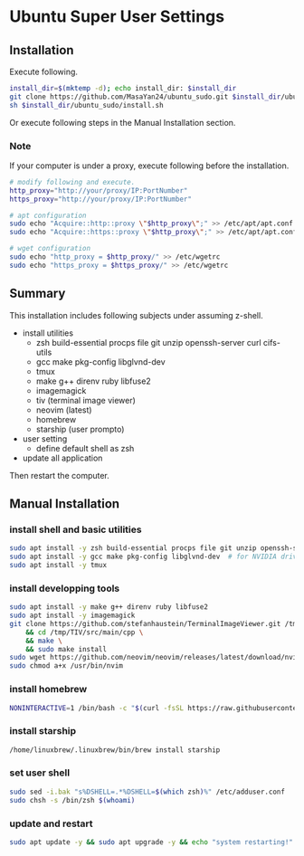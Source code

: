 # Ubuntu Super User Settings

## Installation
Execute following.
```sh
install_dir=$(mktemp -d); echo install_dir: $install_dir
git clone https://github.com/MasaYan24/ubuntu_sudo.git $install_dir/ubuntu_sudo
sh $install_dir/ubuntu_sudo/install.sh
```

Or execute following steps in the Manual Installation section.

### Note
If your computer is under a proxy, execute following before the installation.
```sh
# modify following and execute.
http_proxy="http://your/proxy/IP:PortNumber"
https_proxy="http://your/proxy/IP:PortNumber"
```

```sh
# apt configuration
sudo echo "Acquire::http::proxy \"$http_proxy\";" >> /etc/apt/apt.conf
sudo echo "Acquire::https::proxy \"$http_proxy\";" >> /etc/apt/apt.conf

# wget configuration
sudo echo "http_proxy = $http_proxy/" >> /etc/wgetrc
sudo echo "https_proxy = $https_proxy/" >> /etc/wgetrc
```

## Summary

This installation includes following subjects under assuming z-shell.

- install utilities
   - zsh build-essential procps file git unzip openssh-server curl cifs-utils
   - gcc make pkg-config libglvnd-dev
   - tmux
   - make g++ direnv ruby libfuse2
   - imagemagick
   - tiv (terminal image viewer)
   - neovim (latest)
   - homebrew
   - starship (user prompto)
- user setting
   - define default shell as zsh
- update all application

Then restart the computer.

## Manual Installation

### install shell and basic utilities
```sh
sudo apt install -y zsh build-essential procps file git unzip openssh-server curl cifs-utils
sudo apt install -y gcc make pkg-config libglvnd-dev  # for NVIDIA driver
sudo apt install -y tmux
```

### install developping tools
```sh
sudo apt install -y make g++ direnv ruby libfuse2
sudo apt install -y imagemagick
git clone https://github.com/stefanhaustein/TerminalImageViewer.git /tmp/TIV \
    && cd /tmp/TIV/src/main/cpp \
    && make \
    && sudo make install
sudo wget https://github.com/neovim/neovim/releases/latest/download/nvim.appimage -O /usr/bin/nvim
sudo chmod a+x /usr/bin/nvim
```

### install homebrew
```sh
NONINTERACTIVE=1 /bin/bash -c "$(curl -fsSL https://raw.githubusercontent.com/Homebrew/install/HEAD/install.sh)"
```

### install starship
```sh
/home/linuxbrew/.linuxbrew/bin/brew install starship
```

### set user shell
```sh
sudo sed -i.bak "s%DSHELL=.*%DSHELL=$(which zsh)%" /etc/adduser.conf
sudo chsh -s /bin/zsh $(whoami)
```

### update and restart
```sh
sudo apt update -y && sudo apt upgrade -y && echo "system restarting!" && sudo reboot
```
